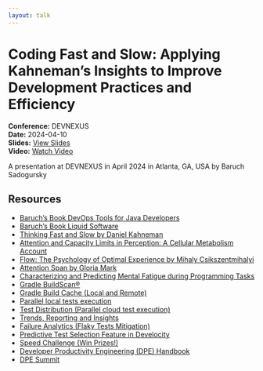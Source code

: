 ```yaml
---
layout: talk
---
```


# Coding Fast and Slow: Applying Kahneman’s Insights to Improve Development Practices and Efficiency

**Conference:** DEVNEXUS  
**Date:** 2024-04-10  
**Slides:** [View Slides](https://drive.google.com/file/d/1KNcMMBuVIgIOAR25W5CHD-v5XXOqgSo5/view)  
**Video:** [Watch Video](https://www.youtube.com/watch?v=UsP0hbjuDAg)  

A presentation at DEVNEXUS  in
                    April 2024 in
                    Atlanta, GA, USA by 
                    Baruch Sadogursky

## Resources

- [Baruch’s Book DevOps Tools for Java Developers](https://amzn.to/3OWsgTP)
- [Baruch’s Book Liquid Software](https://amzn.to/47AoDug)
- [Thinking Fast and Slow by Daniel Kahneman](https://amzn.to/49zJRt1)
- [Attention and Capacity Limits in Perception: A Cellular Metabolism Account](https://www.jneurosci.org/content/40/35/6801)
- [Flow: The Psychology of Optimal Experience by Mihaly Csikszentmihalyi](https://amzn.to/49zC9iS)
- [Attention Span by Gloria Mark](https://amzn.to/40BsmEw)
- [Characterizing and Predicting Mental Fatigue during Programming Tasks](https://ieeexplore.ieee.org/document/7961890)
- [Gradle BuildScan®](https://scans.gradle.com/)
- [Gradle Build Cache (Local and Remote)](https://docs.gradle.org/current/userguide/build_cache.html)
- [Parallel local tests execution](https://docs.gradle.org/current/userguide/performance.html#parallel_execution)
- [Test Distribution (Parallel cloud test execution)](https://gradle.com/gradle-enterprise-solutions/test-distribution/)
- [Trends, Reporting and Insights](https://gradle.com/gradle-enterprise-solutions/management-reporting-and-insights/)
- [Failure Analytics (Flaky Tests Mitigation)](https://gradle.com/gradle-enterprise-solutions/failure-analytics/)
- [Predictive Test Selection Feature in Develocity](https://gradle.com/gradle-enterprise-solutions/predictive-test-selection/)
- [Speed Challenge (Win Prizes!)](https://gradle.com/gradle-enterprise-solutions/management-reporting-and-insights/)
- [Developer Productivity Engineering (DPE) Handbook](https://gradle.com/developer-productivity-engineering/handbook/)
- [DPE Summit](https://dpesummit.com/)

<!-- Source: https://speaking.jbaru.ch/w84Cgs/coding-fast-and-slow-applying-kahnemans-insights-to-improve-development-practices-and-efficiency -->
